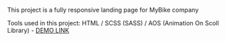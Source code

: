 This project is a fully responsive landing page for MyBike company

Tools used in this project: HTML / SCSS (SASS) / AOS (Animation On Scoll Library)
    - [DEMO LINK](https://stanislavkulakovskyi.github.io/mybike-landing/)
